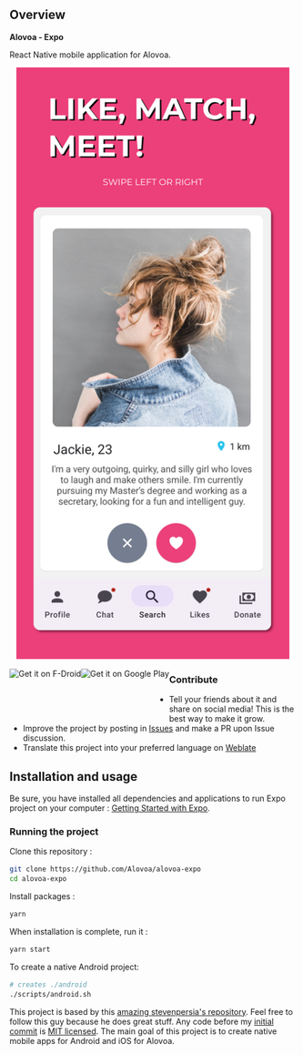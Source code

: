 ## Overview

**Alovoa - Expo**

React Native mobile application for Alovoa.

<p align="center">
<img src="https://raw.githubusercontent.com/Alovoa/alovoa-expo/master/fastlane/metadata/android/en-US/images/phoneScreenshots/p1.png" width="480">
</p>

<p align="center">
<a href="https://f-droid.org/packages/com.alovoa.expo/" target="_blank"><img style="float:left" src="https://fdroid.gitlab.io/artwork/badge/get-it-on.png" alt="Get it on F-Droid" height="80"></a>
<a href="https://play.google.com/store/apps/details?id=com.alovoa.expo" target="_blank"><img style="float:left" src="https://play.google.com/intl/en_us/badges/images/generic/en-play-badge.png" alt="Get it on Google Play" height="80"></a>
</p>

### Contribute

- Tell your friends about it and share on social media! This is the best way to make it grow.
- Improve the project by posting in [Issues](https://github.com/Alovoa/alovoa-expo/issues) and make a PR upon Issue discussion.
- Translate this project into your preferred language on [Weblate](https://hosted.weblate.org/projects/alovoa-expo/alovoa-expo/)

## Installation and usage

Be sure, you have installed all dependencies and applications to run Expo project on your computer : [Getting Started with Expo](https://docs.expo.io/get-started/installation/).

### Running the project

Clone this repository :

```bash
git clone https://github.com/Alovoa/alovoa-expo
cd alovoa-expo
```

Install packages :

```bash
yarn
```

When installation is complete, run it :

```bash
yarn start
```

To create a native Android project:

```bash
# creates ./android
./scripts/android.sh
```

This project is based by this [amazing stevenpersia's repository](https://github.com/stevenpersia/tinder-expo). Feel free to follow this guy because he does great stuff. Any code before my [initial commit](https://github.com/Alovoa/alovoa-expo/commit/5b4acdfbd1f54b46d65ffffb1c8e98fb0eff246a) is [MIT licensed](https://github.com/Alovoa/alovoa-expo/blob/master/LICENSE_old). The main goal of this project is to create native mobile apps for Android and iOS for Alovoa.
